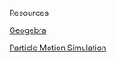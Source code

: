 Resources

[Geogebra](https://www.geogebra.org/u/laurahannah44)

[Particle Motion Simulation](https://github.com/LauraHannah44/Motion-Simulation)
